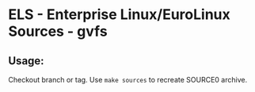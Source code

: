 # ELS - Enterprise Linux/EuroLinux Sources - gvfs
 
## Usage:
  Checkout branch or tag. Use `make sources` to recreate  SOURCE0 archive.
